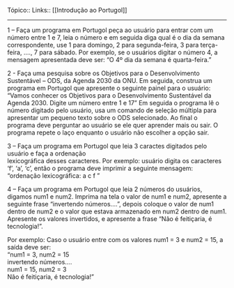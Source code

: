 Tópico::
Links:: [[Introdução ao Portugol]]

---

1 – Faça um programa em Portugol peça ao usuário para entrar com um número entre 1 e 7, leia o  número e em seguida diga qual é o dia da semana correspondente, use 1 para domingo, 2 para segunda-feira, 3 para terça-feira, ...., 7 para sábado. Por exemplo, se o usuários digitar o número 4,  a mensagem apresentada deve ser: “O 4º dia da semana é quarta-feira.”  

2 - Faça uma pesquisa sobre os Objetivos para o Desenvolvimento Sustentável – ODS, da Agenda 2030 da ONU. Em seguida, construa um programa em Portugol que apresente o seguinte painel para o usuário:  “Vamos conhecer os Objetivos para o Desenvolvimento Sustentável da Agenda 2030.  Digite um número entre 1 e 17”  Em seguida o programa lê o número digitado pelo usuário, usa um comando de seleção múltipla  para apresentar um pequeno texto sobre o ODS selecionado. Ao final o programa deve perguntar ao usuário se ele quer aprender mais ou sair. O programa repete o laço enquanto o usuário não escolher a opção sair.  

3 – Faça um programa em Portugol que leia 3 caractes digitados pelo usuário e faça a ordenação  
lexicográfica desses caracteres. Por exemplo: usuário digita os caracteres
‘f’, ‘a’, ‘c’, então o  programa deve imprimir a seguinte mensagem: “ordenação lexicográfica: a c f ” 

4 – Faça um programa em Portugol que leia 2 números do usuários, digamos num1 e num2.  Imprima na tela o valor de num1 e num2, apresente a seguinte frase “invertendo números....”,  depois coloque o valor de num1 dentro de num2 e o valor que estava armazenado em num2 dentro  de num1. Apresente os valores invertidos, e apresente a frase “Não é feitiçaria, é tecnologia!”. 

Por exemplo: Caso o usuário entre com os valores num1 = 3 e num2 = 15, a saída deve ser:  
“num1 = 3, num2 = 15  
invertendo números....  
num1 = 15, num2 = 3  
Não é feitiçaria, é tecnologia!”